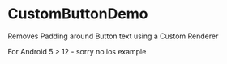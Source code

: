 # CustomButtonDemo

Removes Padding around Button text using a Custom Renderer

For Android 5 > 12 - sorry no ios example
